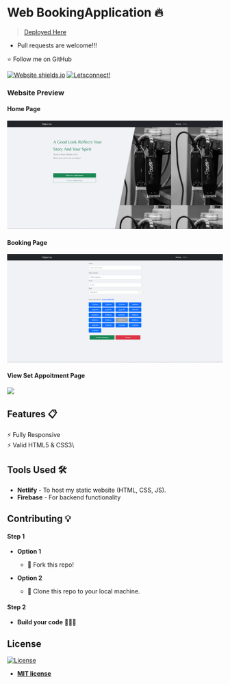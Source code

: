 # Web BookingApplication 🔥

> [Deployed Here](https://elkpro.netlify.app/)

- Pull requests are welcome!!!

:star: Follow me on GitHub

[![Website shields.io](https://img.shields.io/badge/website-up-yellow)](https://hsanshine.github.io/)
[![Letsconnect!](https://img.shields.io/badge/ask%20me-linkedin-1abc9c.svg)](https://www.linkedin.com/in/hamza-kyamanywa-98010913a/)

### Website Preview

#### Home Page

<img src="website_images/homepage.png" width="900">

#### Booking Page

<img src="website_images/bookingPage.png" width="900">

#### View Set Appoitment Page

<img src="website_images/viewSetAppointmentPage.png.png" width="900">

## Features 📋

⚡️ Fully Responsive\
⚡️ Valid HTML5 & CSS3\

## Tools Used 🛠️

- <b>Netlify</b> - To host my static website (HTML, CSS, JS).
- <b>Firebase</b> - For backend functionality

## Contributing 💡

#### Step 1

- **Option 1**

  - 🍴 Fork this repo!

- **Option 2**
  - 👯 Clone this repo to your local machine.

#### Step 2

- **Build your code** 🔨🔨🔨

## License

[![License](http://img.shields.io/:license-mit-blue.svg?style=flat-square)](http://badges.mit-license.org)

- **[MIT license](http://opensource.org/licenses/mit-license.php)**
